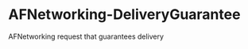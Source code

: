 AFNetworking-DeliveryGuarantee
==============================

AFNetworking request that guarantees delivery
